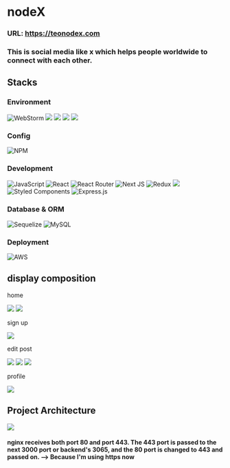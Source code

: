 # nodeX
### URL: https://teonodex.com
### This is social media like x which helps people worldwide to connect with each other.

## Stacks
### Environment
![WebStorm](https://img.shields.io/badge/webstorm-143?style=for-the-badge&logo=webstorm&logoColor=white&color=black) 
<img src="https://img.shields.io/badge/GIT-E44C30?style=for-the-badge&logo=git&logoColor=white"/> 
<img src="https://img.shields.io/badge/GitHub-100000?style=for-the-badge&logo=github&logoColor=white"/> 
<img src="https://img.shields.io/badge/Putty-blue?style=for-the-badge&logo=putty&logoColor=white"/> 
<img src="https://img.shields.io/badge/WinSCP-blue?style=for-the-badge&logo=winscp&logoColor=white"/> 

### Config
![NPM](https://img.shields.io/badge/NPM-%23CB3837.svg?style=for-the-badge&logo=npm&logoColor=white)

### Development
![JavaScript](https://img.shields.io/badge/javascript-%23323330.svg?style=for-the-badge&logo=javascript&logoColor=%23F7DF1E)
![React](https://img.shields.io/badge/react-%2320232a.svg?style=for-the-badge&logo=react&logoColor=%2361DAFB)
![React Router](https://img.shields.io/badge/React_Router-CA4245?style=for-the-badge&logo=react-router&logoColor=white)
![Next JS](https://img.shields.io/badge/Next-black?style=for-the-badge&logo=next.js&logoColor=white)
![Redux](https://img.shields.io/badge/redux-%23593d88.svg?style=for-the-badge&logo=redux&logoColor=white)
<img src="https://img.shields.io/badge/SWR-F4F4F4?style=for-the-badge"/>
![Styled Components](https://img.shields.io/badge/styled--components-DB7093?style=for-the-badge&logo=styled-components&logoColor=white)
![Express.js](https://img.shields.io/badge/express.js-%23404d59.svg?style=for-the-badge&logo=express&logoColor=%2361DAFB)

### Database & ORM
![Sequelize](https://img.shields.io/badge/Sequelize-52B0E7?style=for-the-badge&logo=Sequelize&logoColor=white)
![MySQL](https://img.shields.io/badge/mysql-%2300f.svg?style=for-the-badge&logo=mysql&logoColor=white)


### Deployment
![AWS](https://img.shields.io/badge/AWS-%23FF9900.svg?style=for-the-badge&logo=amazon-aws&logoColor=white)

## display composition
home

<img src="https://teonodex.s3.us-east-1.amazonaws.com/thumb/1701463670460_main1.png"/>
<img src="https://teonodex.s3.us-east-1.amazonaws.com/thumb/1701463670460_main2.png"/>


sign up

<img src="https://teonodex.s3.us-east-1.amazonaws.com/thumb/1701463787608_2023-12-01_15_00_43.png">


edit post

<img src="https://teonodex.s3.us-east-1.amazonaws.com/thumb/1701463953204_2023-12-01_15_01_52.png">
<img src="https://teonodex.s3.us-east-1.amazonaws.com/thumb/1701463953204_2023-12-01_15_02_21.png">
<img src="https://teonodex.s3.us-east-1.amazonaws.com/original/1701463831164_2023-12-01_15_02_32.png">

profile

<img src="https://teonodex.s3.us-east-1.amazonaws.com/thumb/1701464059600_2023-12-01_15_10_45.png">

## Project Architecture
<img src="https://teonodex.s3.us-east-1.amazonaws.com/original/1701464085720_2023-12-01_15_41_53.png">

#### nginx receives both port 80 and port 443. The 443 port is passed to the next 3000 port or backend's 3065, and the 80 port is changed to 443 and passed on. --> Because I'm using https now

